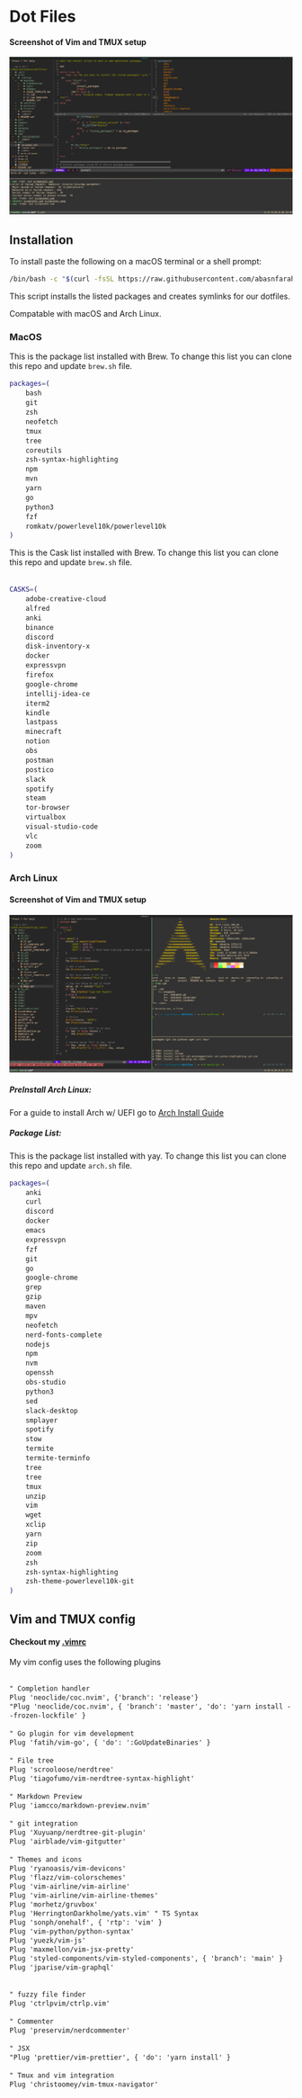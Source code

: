# Dot Files

#### Screenshot of Vim and TMUX setup
![alt text](images/vimScreenshot.png "Vim Setup")

## Installation

To install paste the following on a macOS terminal or a shell prompt:
```bash
/bin/bash -c "$(curl -fsSL https://raw.githubusercontent.com/abasnfarah/dotfiles/main/install)"
```

This script installs the listed packages and creates symlinks for our dotfiles.

Compatable with macOS and Arch Linux.

### MacOS

This is the package list installed with Brew.
To change this list you can clone this repo and update `brew.sh` file.

```bash
packages=(
    bash 
    git 
    zsh 
    neofetch 
    tmux
    tree 
    coreutils
    zsh-syntax-highlighting 
    npm 
    mvn 
    yarn 
    go 
    python3 
    fzf 
    romkatv/powerlevel10k/powerlevel10k
)
```

This is the Cask list installed with Brew.
To change this list you can clone this repo and update `brew.sh` file.

```bash

CASKS=(
    adobe-creative-cloud
    alfred
    anki
    binance
    discord
    disk-inventory-x
    docker
    expressvpn
    firefox
    google-chrome
    intellij-idea-ce
    iterm2
    kindle
    lastpass
    minecraft
    notion
    obs
    postman
    postico
    slack
    spotify
    steam
    tor-browser
    virtualbox
    visual-studio-code
    vlc
    zoom
)
```

### Arch Linux

#### Screenshot of Vim and TMUX setup
![alt text](images/archScreenshot.png "Vim Setup")

##### PreInstall Arch Linux: 
For a guide to install Arch w/ UEFI go to [Arch Install Guide](https://github.com/abasnfarah/dotfiles/blob/main/arch/README.md)

##### Package List: 
This is the package list installed with yay.
To change this list you can clone this repo and update `arch.sh` file.
```bash
packages=(
    anki
    curl
    discord 
    docker
    emacs 
    expressvpn 
    fzf 
    git 
    go
    google-chrome 
    grep
    gzip 
    maven
    mpv
    neofetch 
    nerd-fonts-complete 
    nodejs 
    npm 
    nvm
    openssh 
    obs-studio
    python3 
    sed 
    slack-desktop
    smplayer
    spotify
    stow 
    termite
    termite-terminfo
    tree 
    tree 
    tmux
    unzip 
    vim
    wget
    xclip 
    yarn 
    zip 
    zoom
    zsh 
    zsh-syntax-highlighting 
    zsh-theme-powerlevel10k-git 
)
```

## Vim and TMUX config

#### Checkout my [.vimrc](https://github.com/abasnfarah/dotfiles/blob/main/vim/.vimrc)

My vim config uses the following plugins

```vim

" Completion handler
Plug 'neoclide/coc.nvim', {'branch': 'release'}
"Plug 'neoclide/coc.nvim', { 'branch': 'master', 'do': 'yarn install --frozen-lockfile' }

" Go plugin for vim development
Plug 'fatih/vim-go', { 'do': ':GoUpdateBinaries' }

" File tree 
Plug 'scrooloose/nerdtree'
Plug 'tiagofumo/vim-nerdtree-syntax-highlight'

" Markdown Preview
Plug 'iamcco/markdown-preview.nvim' 

" git integration
Plug 'Xuyuanp/nerdtree-git-plugin'
Plug 'airblade/vim-gitgutter'

" Themes and icons
Plug 'ryanoasis/vim-devicons'
Plug 'flazz/vim-colorschemes'
Plug 'vim-airline/vim-airline'
Plug 'vim-airline/vim-airline-themes'
Plug 'morhetz/gruvbox'
Plug 'HerringtonDarkholme/yats.vim' " TS Syntax
Plug 'sonph/onehalf', { 'rtp': 'vim' }
Plug 'vim-python/python-syntax'
Plug 'yuezk/vim-js'
Plug 'maxmellon/vim-jsx-pretty'
Plug 'styled-components/vim-styled-components', { 'branch': 'main' }
Plug 'jparise/vim-graphql'


" fuzzy file finder
Plug 'ctrlpvim/ctrlp.vim' 

" Commenter 
Plug 'preservim/nerdcommenter'

" JSX
"Plug 'prettier/vim-prettier', { 'do': 'yarn install' }

" Tmux and vim integration
Plug 'christoomey/vim-tmux-navigator'


```
